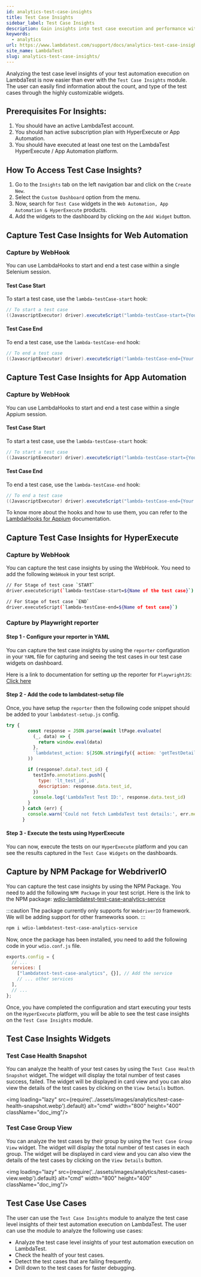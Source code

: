 ```yaml
---
id: analytics-test-case-insights
title: Test Case Insights
sidebar_label: Test Case Insights
description: Gain insights into test case execution and performance with LambdaTest's analytics to optimize your testing strategy and enhance software quality.
keywords:
  - analytics
url: https://www.lambdatest.com/support/docs/analytics-test-case-insights/
site_name: LambdaTest
slug: analytics-test-case-insights/
---
```


<script type="application/ld+json"
      dangerouslySetInnerHTML={{ __html: JSON.stringify({
       "@context": "https://schema.org",
        "@type": "BreadcrumbList",
        "itemListElement": [{
          "@type": "ListItem",
          "position": 1,
          "name": "Home",
          "item": "https://www.lambdatest.com"
        },{
          "@type": "ListItem",
          "position": 2,
          "name": "Support",
          "item": "https://www.lambdatest.com/support/docs/"
        },{
          "@type": "ListItem",
          "position": 3,
          "name": "Test Overview",
          "item": "https://www.lambdatest.com/support/docs/analytics-test-case-insights/"
        }]
      })
    }}
></script>

Analyzing the test case level insights of your test automation execution on LambdaTest is now easier than ever with the `Test Case Insights` module. The user can easily find information about the count, and type of the test cases through the highly customizable widgets.

## Prerequisites For Insights:

1. You should have an active LambdaTest account.
2. You should han active subscription plan with HyperExecute or App Automation.
3. You should have executed at least one test on the LambdaTest HyperExecute / App Automation platform.

## How To Access Test Case Insights?

1. Go to the `Insights` tab on the left navigation bar and click on the `Create New`.
2. Select the `Custom Dashboard` option from the menu.
3. Now, search for `Test Case` widgets in the `Web Automation, App Automation & HyperExecute` products.
4. Add the widgets to the dashboard by clicking on the `Add Widget` button.

<!-- <img loading="lazy" src={require('../assets/images/analytics/test-case-widgets-dashboard.webp').default} alt="cmd" width="800" height="400" className="doc_img"/> -->

## Capture Test Case Insights for Web Automation

### Capture by WebHook

You can use LambdaHooks to start and end a test case within a single Selenium session.

#### Test Case Start

To start a test case, use the `lambda-testCase-start` hook:

```java
// To start a test case
((JavascriptExecutor) driver).executeScript("lambda-testCase-start={Your Test Case Name}");
```

#### Test Case End

To end a test case, use the `lambda-testCase-end` hook:

```java
// To end a test case
((JavascriptExecutor) driver).executeScript("lambda-testCase-end={Your Test Case Name}");
```

## Capture Test Case Insights for App Automation

### Capture by WebHook

You can use LambdaHooks to start and end a test case within a single Appium session.

#### Test Case Start

To start a test case, use the `lambda-testCase-start` hook:

```java
// To start a test case
((JavascriptExecutor) driver).executeScript("lambda-testCase-start={Your Test Case Name}");
```

#### Test Case End

To end a test case, use the `lambda-testCase-end` hook:

```java
// To end a test case
((JavascriptExecutor) driver).executeScript("lambda-testCase-end={Your Test Case Name}");

```

To know more about the hooks and how to use them, you can refer to the [LambdaHooks for Appium](https://www.lambdatest.com/support/docs/appium-lambdatest-hooks/#differentiating-test-cases-in-single-session) documentation.

## Capture Test Case Insights for HyperExecute

### Capture by WebHook

You can capture the test case insights by using the WebHook. You need to add the following `WebHook` in your test script.

```bash
// For Stage of test case `START`
driver.executeScript(`lambda-testCase-start=${Name of the test case}`)

// For Stage of test case `END`
driver.executeScript(`lambda-testCase-end=${Name of test case}`)

```

### Capture by Playwright reporter 

#### Step 1 - Configure your reporter in YAML

You can capture the test case insights by using the `reporter` configuration in your `YAML` file for capturing and seeing the test cases in our test case widgets on dashboard. 

Here is a link to documentation for setting up the reporter for `PlaywrightJS`: [Click here](/docs/playwright-html-report/#step-1-update-your-playwright-configuration)

#### Step 2 - Add the code to lambdatest-setup file

Once, you have setup the `reporter` then the following code snippet should be added to your `lambdatest-setup.js` config. 

```js title=lambdatest-
try {
        const response = JSON.parse(await ltPage.evaluate(
          (_, data) => {
            return window.eval(data)
          },
          `lambdatest_action: ${JSON.stringify({ action: 'getTestDetails' })}`
        ))

        if (response?.data?.test_id) {
          testInfo.annotations.push({
            type: 'lt_test_id',
            description: response.data.test_id,
          })
          console.log('LambdaTest Test ID:', response.data.test_id)
        }
      } catch (err) {
        console.warn('Could not fetch LambdaTest test details:', err.message)
      }
```

#### Step 3 - Execute the tests using HyperExecute

You can now, execute the tests on our `HyperExecute` platform and you can see the results captured in the `Test Case Widgets` on the dashboards.

## Capture by NPM Package for WebdriverIO

You can capture the test case insights by using the NPM Package. You need to add the following `NPM Package` in your test script. Here is the link to the NPM package: [wdio-lambdatest-test-case-analytics-service](https://www.npmjs.com/package/wdio-lambdatest-test-case-analytics-service)

:::caution
The package currently only supports for `WebdriverIO` framework. We will be adding support for other frameworks soon.
:::

```bash
npm i wdio-lambdatest-test-case-analytics-service
```

Now, once the package has been installed, you need to add the following code in your `wdio.conf.js` file.

```javascript
exports.config = {
  // ...
  services: [
    ["lambdatest-test-case-analytics", {}], // Add the service
    // ... other services
  ],
  // ...
};
```

Once, you have completed the configuration and start executing your tests on the `HyperExecute` platform, you will be able to see the test case insights on the `Test Case Insights` module.

## Test Case Insights Widgets

### Test Case Health Snapshot

You can analyze the health of your test cases by using the `Test Case Health Snapshot` widget. The widget will display the total number of test cases success, failed. The widget will be displayed in card view and you can also view the details of the test cases by clicking on the `View Details` button.

<img loading="lazy" src={require('../assets/images/analytics/test-case-health-snapshot.webp').default} alt="cmd" width="800" height="400" className="doc_img"/>

### Test Case Group View

You can analyze the test cases by their group by using the `Test Case Group View` widget. The widget will display the total number of test cases in each group. The widget will be displayed in card view and you can also view the details of the test cases by clicking on the `View Details` button.

<img loading="lazy" src={require('../assets/images/analytics/test-cases-view.webp').default} alt="cmd" width="800" height="400" className="doc_img"/>

## Test Case Use Cases

The user can use the `Test Case Insights` module to analyze the test case level insights of their test automation execution on LambdaTest. The user can use the module to analyze the following use cases:

- Analyze the test case level insights of your test automation execution on LambdaTest.
- Check the health of your test cases.
- Detect the test cases that are failing frequently.
- Drill down to the test cases for faster debugging.
